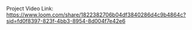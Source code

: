 
Project Video Link:
https://www.loom.com/share/1822382706b04df3840286d4c9b4864c?sid=fd0f8397-823f-4bb3-8954-8d004f7e42e6
